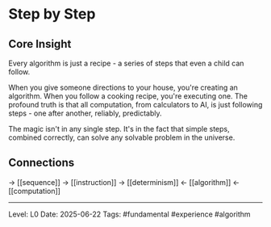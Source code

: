 # Step by Step

## Core Insight
Every algorithm is just a recipe - a series of steps that even a child can follow.

When you give someone directions to your house, you're creating an algorithm. When you follow a cooking recipe, you're executing one. The profound truth is that all computation, from calculators to AI, is just following steps - one after another, reliably, predictably.

The magic isn't in any single step. It's in the fact that simple steps, combined correctly, can solve any solvable problem in the universe.

## Connections
→ [[sequence]]
→ [[instruction]]
→ [[determinism]]
← [[algorithm]]
← [[computation]]

---
Level: L0
Date: 2025-06-22
Tags: #fundamental #experience #algorithm